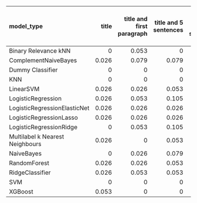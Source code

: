 | model_type                      |   title |   title and first paragraph |   title and 5 sentences |   title and 10 sentences | title and first sentence each paragraph   |   raw text |
|:--------------------------------|--------:|----------------------------:|------------------------:|-------------------------:|:------------------------------------------|-----------:|
| Binary Relevance kNN            |   0     |                       0.053 |                   0     |                    0.026 | 0.000                                     |      0     |
| ComplementNaiveBayes            |   0.026 |                       0.079 |                   0.079 |                    0.158 | 0.079                                     |      0.053 |
| Dummy Classifier                |   0     |                       0     |                   0     |                    0     | 0.000                                     |      0     |
| KNN                             |   0     |                       0     |                   0     |                    0     | 0.000                                     |      0     |
| LinearSVM                       |   0.026 |                       0.026 |                   0.053 |                    0.105 | 0.105                                     |      0.132 |
| LogisticRegression              |   0.026 |                       0.053 |                   0.105 |                    0.105 | 0.053                                     |      0.079 |
| LogisticRegressionElasticNet    |   0.026 |                       0.026 |                   0.026 |                    0.053 | 0.053                                     |      0.158 |
| LogisticRegressionLasso         |   0.026 |                       0.026 |                   0.026 |                    0.053 | 0.105                                     |      0.079 |
| LogisticRegressionRidge         |   0     |                       0.053 |                   0.105 |                    0.132 | 0.079                                     |      0.053 |
| Multilabel k Nearest Neighbours |   0.026 |                       0     |                   0.053 |                    0.132 | 0.026                                     |      0.053 |
| NaiveBayes                      |   0     |                       0.026 |                   0.079 |                    0.079 | 0.026                                     |      0.053 |
| RandomForest                    |   0.026 |                       0.026 |                   0.053 |                    0.026 | 0.132                                     |      0.132 |
| RidgeClassifier                 |   0.026 |                       0.053 |                   0.053 |                    0.132 | 0.053                                     |      0.053 |
| SVM                             |   0     |                       0     |                   0     |                    0     | 0.000                                     |      0     |
| XGBoost                         |   0.053 |                       0     |                   0     |                    0.053 | **0.184**                                 |      0.079 |